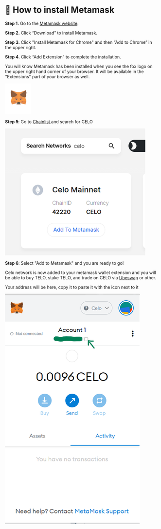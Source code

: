 # 🦊 How to install Metamask

**Step 1.** Go to the [Metamask website](https://metamask.io).

**Step 2.** Click “Download” to install Metamask.

**Step 3.** Click "Install Metamask for Chrome" and then “Add to Chrome” in the upper right.

**Step 4.** Click “Add Extension” to complete the installation.

You will know Metamask has been installed when you see the fox logo on the upper right hand corner of your browser. It will be available in the "Extensions" part of your browser as well.

![](<../.gitbook/assets/image (2).png>)

**Step 5**: Go to [Chainlist ](https://chainlist.org)and search for CELO

![](<../.gitbook/assets/image (4) (1).png>)

**Step 6**: Select "Add to Metamask" and you are ready to go!

Celo network is now added to your metamask wallet extension and you will be able to buy TELO, stake TELO, and trade on CELO via [Ubeswap](https://ubeswap.org) or other.

Your address will be here, copy it to paste it with the icon next to it

![](<../.gitbook/assets/image (4).png>)
